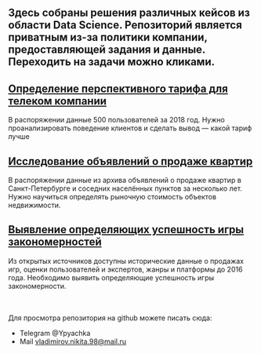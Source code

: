## Здесь собраны решения различных кейсов из области Data Science. Репозиторий является приватным из-за политики компании, предоставляющей задания и данные. Переходить на задачи можно кликами.


## [Определение перспективного тарифа для телеком компании](https://github.com/sfhm-dev/projects-Data-Science/tree/main/Determination%20of%20a%20promising%20tariff%20for%20a%20telecom%20company)
В распоряжении данные 500 пользователей за 2018 год. Нужно проанализировать поведение клиентов и сделать вывод — какой тариф лучше

## [Исследование объявлений о продаже квартир](https://github.com/sfhm-dev/projects-Data-Science/tree/main/Research-of-apartments-for-sale)
В распоряжении данные из архива объявлений о продаже квартир в Санкт-Петербурге и соседних населённых пунктов за несколько лет. Нужно научиться определять рыночную стоимость объектов недвижимости. 



## [Выявление определяющих успешность игры закономерностей](https://github.com/sfhm-dev/projects-Data-Science/tree/main/identifying%20successful%20game%20patterns)
Из открытых источников доступны исторические данные о продажах игр, оценки пользователей и экспертов, жанры и платформы до 2016 года. Необходимо выявить определяющие успешность игры закономерности.
<br>
<br>
<br>

Для просмотра репозитория на github можете писать сюда:
- Telegram @Ypyachka
- Mail vladimirov.nikita.98@mail.ru
